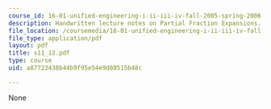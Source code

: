 ```yaml
---
course_id: 16-01-unified-engineering-i-ii-iii-iv-fall-2005-spring-2006
description: Handwritten lecture notes on Partial Fraction Expansions.
file_location: /coursemedia/16-01-unified-engineering-i-ii-iii-iv-fall-2005-spring-2006/a87723438b44b9f95e54e9d88515b48c_s11_12.pdf
file_type: application/pdf
layout: pdf
title: s11_12.pdf
type: course
uid: a87723438b44b9f95e54e9d88515b48c

---
```

None
